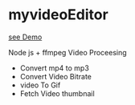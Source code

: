 # myvideoEditor 
 [see Demo](https://myvideo-editor.herokuapp.com/)
<p>
  Node js + ffmpeg Video Proceesing 
</p>
  <ul>
    <li>
     Convert mp4 to mp3
    </li>
       <li>
      Convert Video Bitrate
    </li>
  <li>
  video To Gif
  </li>
  <li>
    Fetch Video thumbnail
  </li>
    </ul>
